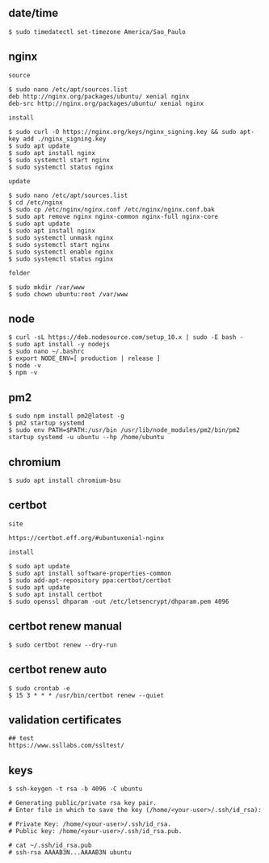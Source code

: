 ## date/time

    $ sudo timedatectl set-timezone America/Sao_Paulo

## nginx

    source

    $ sudo nano /etc/apt/sources.list
    deb http://nginx.org/packages/ubuntu/ xenial nginx
    deb-src http://nginx.org/packages/ubuntu/ xenial nginx

    install
    
    $ sudo curl -O https://nginx.org/keys/nginx_signing.key && sudo apt-key add ./nginx_signing.key
    $ sudo apt update
    $ sudo apt install nginx
    $ sudo systemctl start nginx
    $ sudo systemctl status nginx
    
    update
    
    $ sudo nano /etc/apt/sources.list
    $ cd /etc/nginx
    $ sudo cp /etc/nginx/nginx.conf /etc/nginx/nginx.conf.bak
    $ sudo apt remove nginx nginx-common nginx-full nginx-core
    $ sudo apt update
    $ sudo apt install nginx
    $ sudo systemctl unmask nginx
    $ sudo systemctl start nginx
    $ sudo systemctl enable nginx
    $ sudo systemctl status nginx
    
    folder
    
    $ sudo mkdir /var/www
    $ sudo chown ubuntu:root /var/www

## node

    $ curl -sL https://deb.nodesource.com/setup_10.x | sudo -E bash -
    $ sudo apt install -y nodejs
    $ sudo nano ~/.bashrc
    $ export NODE_ENV=[ production | release ]
    $ node -v
    $ npm -v

## pm2

    $ sudo npm install pm2@latest -g
    $ pm2 startup systemd
    $ sudo env PATH=$PATH:/usr/bin /usr/lib/node_modules/pm2/bin/pm2 startup systemd -u ubuntu --hp /home/ubuntu

## chromium

    $ sudo apt install chromium-bsu

## certbot

    site
    
    https://certbot.eff.org/#ubuntuxenial-nginx

    install
        
    $ sudo apt update
    $ sudo apt install software-properties-common
    $ sudo add-apt-repository ppa:certbot/certbot
    $ sudo apt update
    $ sudo apt install certbot
    $ sudo openssl dhparam -out /etc/letsencrypt/dhparam.pem 4096

## certbot renew manual

    $ sudo certbot renew --dry-run

## certbot renew auto

    $ sudo crontab -e
    $ 15 3 * * * /usr/bin/certbot renew --quiet

## validation certificates

    ## test
    https://www.ssllabs.com/ssltest/
    
## keys

    $ ssh-keygen -t rsa -b 4096 -C ubuntu

    # Generating public/private rsa key pair.
    # Enter file in which to save the key (/home/<your-user>/.ssh/id_rsa):

    # Private Key: /home/<your-user>/.ssh/id_rsa.
    # Public key: /home/<your-user>/.ssh/id_rsa.pub.

    # cat ~/.ssh/id_rsa.pub
    # ssh-rsa AAAAB3N...AAAAB3N ubuntu
